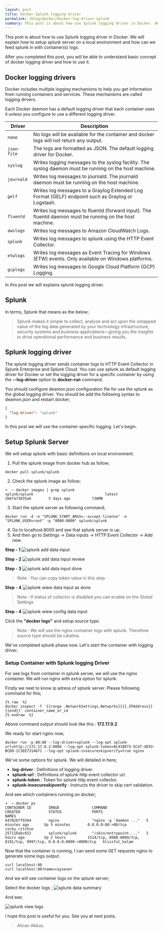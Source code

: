 ```yaml
---
layout: post
title: Docker Splunk logging driver
permalink: /blog/docker/docker-log-driver-splunk
summary: This post is about how use Splunk logging driver in Docker. We will explains how setup splunk server on local environment and how can we feed splunk in our container(s) logs.
---
```


This post is about how to use Splunk logging driver in Docker. We will explain how to setup splunk server on a local environment and how can we feed splunk in with container(s) logs.

After you completed this post, you will be able to understand basic concept of docker logging driver and how to use it.

## Docker logging drivers
Docker includes multiple logging mechanisms to help you get information from running containers and services. These mechanisms are called logging drivers.

Each Docker daemon has a default logging driver that each container uses it unless you configure to use a different logging driver.

| Driver	      | Description	  |
| --- | --- |
| `none`	        | No logs will be available for the container and docker logs will not return any output.	 
| `json-file`	    | The logs are formatted as JSON. The default logging driver for Docker.	 
| `syslog`	      | Writes logging messages to the syslog facility. The syslog daemon must be running on the host machine.	 
| `journald`	    | Writes log messages to journald. The journald daemon must be running on the host machine.	 
| `gelf`	        | Writes log messages to a Graylog Extended Log Format (GELF) endpoint such as Graylog or Logstash.	 
| `fluentd`	      | Writes log messages to fluentd (forward input). The fluentd daemon must be running on the host machine.	 
| `awslogs`	      | Writes log messages to Amazon CloudWatch Logs.	 
| `splunk`	      | Writes log messages to splunk using the HTTP Event Collector.	 
| `etwlogs`	      | Writes log messages as Event Tracing for Windows (ETW) events. Only available on Windows platforms.	 
| `gcplogs`      | Writes log messages to Google Cloud Platform (GCP) Logging.

In this post we will explains splunk logging driver.

## Splunk
In terms, Splunk that means as the below;
> Splunk makes it simple to collect, analyze and act upon the untapped value of the big data generated by your technology infrastructure, security systems and business applications—giving you the insights to drive operational performance and business results.

## Splunk logging driver

The splunk logging driver sends container logs to HTTP Event Collector in Splunk Enterprise and Splunk Cloud.
You can use splunk as default logging driver for Docker or set the logging driver for a specific container by using the **--log-driver** option to **docker-run** command.

You should configure deamon.json configuration file for use the splunk as the global logging driver. You should be add the following syntax to deamon.json and restart docker;
``` json
{
  "log-driver": "splunk"
}
```

In this post we will use the container specific logging. Let's begin.

## Setup Splunk Server

We will setup splunk with basic definitions on local environment.

1. Pull the splunk image from docker hub as follow;
```
docker pull splunk/splunk
```
2. Check the splunk image as follow;
```
➜  ~ docker images | grep splunk
splunk/splunk                                 latest                 1b6fa73035a6        5 days ago          736MB
```
3. Start the splunk server as following command;
```
docker run -d -e "SPLUNK_START_ARGS=--accept-license" -e "SPLUNK_USER=root" -p "8000:8000" splunk/splunk
```
4. Go to localhost:8000 and see that splunk server is up.
5. And then go to Settings -> Data inputs -> HTTP Event Collector -> Add new.

**Step - 1**
![splunk add data input](/images/docker/docker-splunk-add-data.png)

**Step - 2**
![splunk add data input review](/images/docker/docker-splunk-add-data-review.png)

**Step - 3**
![splunk add data input done ](/images/docker/docker-splunk-add-data-done.png)

> Note : You can copy token value in this step.

**Step - 4**
![splunk wiew data input as done ](/images/docker/docker-splunk-view-input-data.png)

> Note : If status of collector is disabled you can enable on the Global Settings

**Step - 4**
![splunk wiew config data input ](/images/docker/docker-splunk-edit-config-input-data.png)

Click the **"docker logs"** and setup source type.
> Note : We will use the nginx container logs with splunk. Therefore source type should be catalina.

We've completed splunk phase now. Let's start the container with logging driver.

### Setup Container with Splunk logging Driver

For see logs from container in splunk server, we will use the nginx container. We will run nginx with extra option for splunk.

Firstly we neet to know ip adress of splunk server. Please following command for this;

```
{% raw  %}
docker inspect -f '{{range .NetworkSettings.Networks}}{{.IPAddress}}{{end}}' container_name_or_id
{% endraw  %}
```

Above command output should look like this : **172.17.0.2**

We ready for start nginx now;
```
docker run -p 80:80 --log-driver=splunk --log-opt splunk-url=http://172.17.0.2:8088 --log-opt splunk-token=6C434D73-5C47-4E93-BCD0-1C3EE7314671 --log-opt splunk-insecureskipverify=true nginx
```
We've some options for splunk. We will detailed in here;

* **log-driver** : Definitions of logging driver.
* **splunk-url** : Definitions of splunk http event collector url.
* **splunk-token** : Token for splunk http event collector.
* **splunk-insecureskipverify** : Instructs the driver to skip cert validation.

And see which containers running on docker;
```
➜  ~ docker ps
CONTAINER ID        IMAGE               COMMAND                  CREATED             STATUS              PORTS                                                                 NAMES
64702bff9344        nginx               "nginx -g 'daemon ..."   5 minutes ago       Up 5 minutes        0.0.0.0:80->80/tcp                                                    cocky_ritchie
257110abc652        splunk/splunk       "/sbin/entrypoint...."   2 hours ago         Up 2 hours          1514/tcp, 8088-8089/tcp, 8191/tcp, 9997/tcp, 0.0.0.0:8000->8000/tcp   blissful_kalam
```
Now that the container is running, I can send some GET requests nginx to generate some logs output.
```
curl localhost:80
curl localhost:80?name=caysever
```

And we will see container logs on the splunk server;

Select the docker logs ;
![splunk data summary](/images/docker/docker-splunk-data-summary.png)

And see;

![splunk view logs](/images/docker/docker-splunk-view-logs.png)

I hope this post is useful for you. See you at next posts.

> Alican Akkus.
